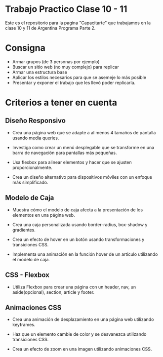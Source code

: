 # Trabajo Practico Clase 10 - 11

Este es el repositorio para la pagina "Capacitarte" que trabajamos en la clase 10 y 11 de Argentina Programa Parte 2.

# Consigna

- Armar grupos (de 3 personas por ejemplo)
- Buscar un sitio web (no muy complejo) para replicar
- Armar una estructura base
- Aplicar los estilos necesarios para que se asemeje lo más posible
- Presentar y exponer el trabajo que les llevó poder replicarla.

# Criterios a tener en cuenta

## Diseño Responsivo

- Crea una página web que se adapte a al menos 4 tamaños de pantalla usando media queries.

- Investiga como crear un menú desplegable que se transforme en una barra de navegación para pantallas más pequeñas.

- Usa flexbox para alinear elementos y hacer que se ajusten proporcionalmente.

- Crea un diseño alternativo para dispositivos móviles con un enfoque más simplificado.

## Modelo de Caja

- Muestra cómo el modelo de caja afecta a la presentación de los elementos en una página web.

- Crea una caja personalizada usando border-radius, box-shadow y gradientes.

- Crea un efecto de hover en un botón usando transformaciones y transiciones CSS.

- Implementa una animación en la función hover de un artículo utilizando el modelo de caja.

## CSS - Flexbox

-  Utiliza Flexbox para crear una página con un header, nav, un aside(opcional), section, article y footer.

## Animaciones CSS

- Crea una animación de desplazamiento en una página web utilizando keyframes.

- Haz que un elemento cambie de color y se desvanezca utilizando transiciones CSS.

- Crea un efecto de zoom en una imagen utilizando animaciones CSS.
